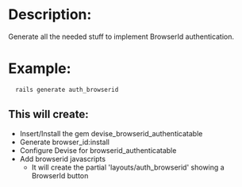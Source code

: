 # Description:
  Generate all the needed stuff to implement BrowserId authentication.

# Example:
```cmd
  rails generate auth_browserid
```

## This will create:
  * Insert/Install the gem devise_browserid_authenticatable
  * Generate browser_id:install
  * Configure Devise for browserid_authenticatable
  * Add browserid javascripts
    * It will create the partial 'layouts/auth_browserid' showing a BrowserId button